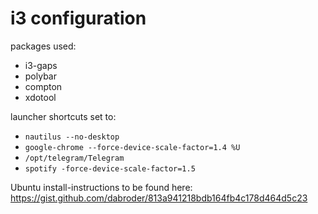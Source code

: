 # i3 configuration

packages used:

* i3-gaps
* polybar
* compton
* xdotool

launcher shortcuts set to:

* `nautilus --no-desktop`
* `google-chrome --force-device-scale-factor=1.4 %U`
* `/opt/telegram/Telegram`
* `spotify -force-device-scale-factor=1.5`


Ubuntu install-instructions to be found here: https://gist.github.com/dabroder/813a941218bdb164fb4c178d464d5c23
